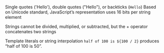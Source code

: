 Single quotes ('Hello'), double quotes ("Hello"), or backticks (`Hello`)
Based on Unicode standard, JavaScript’s representation uses 16 bits per string element

Strings cannot be divided, multiplied, or subtracted, but the + operator concatenates two strings

Template literals or string interpolation `half of 100 is ${100 / 2}` produces “half of 100 is 50”.